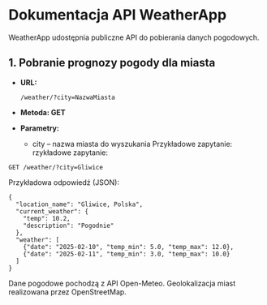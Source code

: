 # Dokumentacja API WeatherApp

WeatherApp udostępnia publiczne API do pobierania danych pogodowych.

## 1. Pobranie prognozy pogody dla miasta

- **URL:**  
  ```plaintext
  /weather/?city=NazwaMiasta
  ```
- **Metoda: GET**

- **Parametry:**
  - city – nazwa miasta do wyszukania
Przykładowe zapytanie:
rzykładowe zapytanie:
```plaintext
GET /weather/?city=Gliwice
```
Przykładowa odpowiedź (JSON):


```plaintext
{
  "location_name": "Gliwice, Polska",
  "current_weather": {
    "temp": 10.2,
    "description": "Pogodnie"
  },
  "weather": [
    {"date": "2025-02-10", "temp_min": 5.0, "temp_max": 12.0},
    {"date": "2025-02-11", "temp_min": 3.0, "temp_max": 10.0}
  ]
}
```
Dane pogodowe pochodzą z API Open-Meteo.
Geolokalizacja miast realizowana przez OpenStreetMap.
